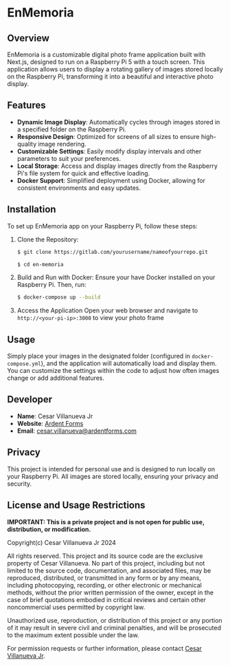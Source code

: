 # EnMemoria

## Overview
EnMemoria is a customizable digital photo frame application built with Next.js, designed to run on a Raspberry Pi 5 with a touch screen. This application allows users to display a rotating gallery of images stored locally on the Raspberry Pi, transforming it into a beautiful and interactive photo display.

## Features
+ **Dynamic Image Display**: Automatically cycles through images stored in a specified folder on the Raspberry Pi.
+ **Responsive Design**: Optimized for screens of all sizes to ensure high-quality image rendering.
+ **Customizable Settings**: Easily modify display intervals and other parameters to suit your preferences.
+ **Local Storage**: Access and display images directly from the Raspberry Pi's file system for quick and effective loading.
+ **Docker Support**: Simplified deployment using Docker, allowing for consistent environments and easy updates.

## Installation
To set up EnMemoria app on your Raspberry Pi, follow these steps:
1. Clone the Repository:
    ```bash
    $ git clone https://gitlab.com/yourusername/nameofyourrepo.git

    $ cd en-memoria
    ```
2. Build and Run with Docker:
   Ensure your have Docker installed on your Raspberry Pi. Then, run:
    ```bash
    $ docker-compose up --build
    ```
3. Access the Application
   Open your web browser and navigate to `http://<your-pi-ip>:3000` to view your photo frame

## Usage
Simply place your images in the designated folder (configured in `docker-compose.yml`), and the application will automatically load and display them. You can customize the settings within the code to adjust how often images change or add additional features.

## Developer
+ **Name**: Cesar Villanueva Jr
+ **Website**: [Ardent Forms](https://ardentforms.com)
+ **Email**: [cesar.villanueva@ardentforms.com](mailto:cesar.villanueva@ardentforms.com)

## Privacy
This project is intended for personal use and is designed to run locally on your Raspberry Pi. All images are stored locally, ensuring your privacy and security.

## License and Usage Restrictions
**IMPORTANT: This is a private project and is not open for public use, distribution, or modification.**

Copyright(c) Cesar Villanueva Jr 2024

All rights reserved. This project and its source code are the exclusive property of Cesar Villanueva. No part of this project, including but not limited to the source code, documentation, and associated files, may be reproduced, distributed, or transmitted in any form or by any means, including photocopying, recording, or other electronic or mechanical methods, without the prior written permission of the owner, except in the case of brief quotations embodied in critical reviews and certain other noncommercial uses permitted by copyright law.

Unauthorized use, reproduction, or distribution of this project or any portion of it may result in severe civil and criminal penalties, and will be prosecuted to the maximum extent possible under the law.

For permission requests or further information, please contact [Cesar Villanueva Jr](cesar.villanueva@ardentforms.com).
